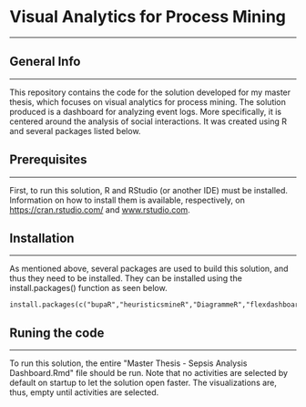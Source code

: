 # Visual Analytics for Process Mining
***

## General Info
***
This repository contains the code for the solution developed for my master thesis, which focuses on visual analytics for process mining. The solution produced is a dashboard for analyzing event logs. More specifically, it is centered around the analysis of social interactions. It was created using R and several packages listed below. 

## Prerequisites
***
First, to run this solution, R and RStudio (or another IDE) must be installed. Information on how to install them is available, respectively, on https://cran.rstudio.com/ and www.rstudio.com.

## Installation
***
As mentioned above, several packages are used to build this solution, and thus they need to be installed. They can be installed using the install.packages() function as seen below. 
```
install.packages(c("bupaR","heuristicsmineR","DiagrammeR","flexdashboard","shiny","DT","tibble"))
```

## Runing the code
***
To run this solution, the entire "Master Thesis - Sepsis Analysis Dashboard.Rmd" file should be run. Note that no activities are selected by default on startup to let the solution open faster. The visualizations are, thus, empty until activities are selected. 
